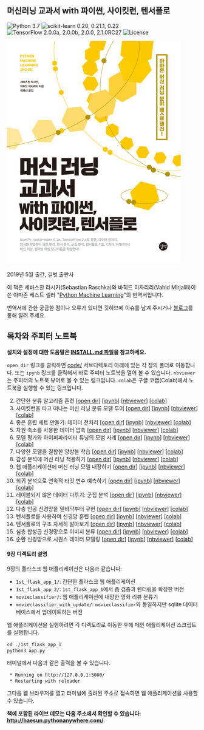 ## 머신러닝 교과서 with 파이썬, 사이킷런, 텐서플로

![Python 3.7](https://img.shields.io/badge/Python-3.7-blue.svg?style=plastic)
![scikit-learn 0.20, 0.21.1, 0.22](https://img.shields.io/badge/scikit--learn-0.20%20%7C%200.21.1-red.svg?style=plastic)
![TensorFlow 2.0.0a, 2.0.0b, 2.0.0, 2.1.0RC2](https://img.shields.io/badge/TensorFlow-2.0.0a%20%7C%202.0.0b-orange.svg?style=plastic)7
![License](https://img.shields.io/badge/Code%20License-MIT-blue.svg?style=plastic)

![머신러닝 교과서](./images/cover.jpg)

2019년 5월 출간, 길벗 출판사

이 책은 세바스찬 라시카(Sebastian Raschka)와 바히드 미자리리(Vahid Mirjalili)이 쓴 아마존 베스트 셀러 "[Python Machine Learning](https://www.amazon.com/Python-Machine-Learning-scikit-learn-TensorFlow-ebook/dp/B0742K7HYF/)"의 번역서입니다.

번역서에 관한 궁금한 점이나 오류가 있다면 깃허브에 이슈를 남겨 주시거나 [블로그](http://bit.ly/2YGxYfQ)를 통해 알려 주세요.


## 목차와 주피터 노트북

**설치와 설정에 대한 도움말은 [INSTALL.md 파일](INSTALL.md)을 참고하세요.**

`open_dir` 링크를 클릭하면 [code/](code/) 서브디렉토리 아래에 있는 각 장의 폴더로 이동합니다. 또는 `ipynb` 링크를 클릭해서 바로 주피터 노트북을 열어 볼 수 있습니다. `nbviewer`는 주피터의 노트북 뷰어로 볼 수 있는 링크입니다. `colab`은 구글 코랩(Colab)에서 노트북을 실행할 수 있는 링크입니다.

2. 간단한 분류 알고리즘 훈련 [[open dir](./code/ch02)] [[ipynb](./code/ch02/ch02.ipynb)] [[nbviewer](https://nbviewer.jupyter.org/github/rickiepark/python-machine-learning-book-2nd-edition/blob/master/code/ch02/ch02.ipynb)] [[colab](https://colab.research.google.com/github/rickiepark/python-machine-learning-book-2nd-edition/blob/master/code/ch02/ch02.ipynb)]
3. 사이킷런을 타고 떠나는 머신 러닝 분류 모델 투어 [[open dir](./code/ch03)] [[ipynb](./code/ch03/ch03.ipynb)] [[nbviewer](https://nbviewer.jupyter.org/github/rickiepark/python-machine-learning-book-2nd-edition/blob/master/code/ch03/ch03.ipynb)] [[colab](https://colab.research.google.com/github/rickiepark/python-machine-learning-book-2nd-edition/blob/master/code/ch03/ch03.ipynb)]
4. 좋은 훈련 세트 만들기: 데이터 전처리 [[open dir](./code/ch04)] [[ipynb](./code/ch04/ch04.ipynb)] [[nbviewer](https://nbviewer.jupyter.org/github/rickiepark/python-machine-learning-book-2nd-edition/blob/master/code/ch04/ch04.ipynb)] [[colab](https://colab.research.google.com/github/rickiepark/python-machine-learning-book-2nd-edition/blob/master/code/ch04/ch04.ipynb)]
5. 차원 축소를 사용한 데이터 압축 [[open dir](./code/ch05)] [[ipynb](./code/ch05/ch05.ipynb)] [[nbviewer](https://nbviewer.jupyter.org/github/rickiepark/python-machine-learning-book-2nd-edition/blob/master/code/ch05/ch05.ipynb)] [[colab](https://colab.research.google.com/github/rickiepark/python-machine-learning-book-2nd-edition/blob/master/code/ch05/ch05.ipynb)]
6. 모델 평가와 하이퍼파라미터 튜닝의 모범 사례 [[open dir](./code/ch06)] [[ipynb](./code/ch06/ch06.ipynb)] [[nbviewer](https://nbviewer.jupyter.org/github/rickiepark/python-machine-learning-book-2nd-edition/blob/master/code/ch06/ch06.ipynb)] [[colab](https://colab.research.google.com/github/rickiepark/python-machine-learning-book-2nd-edition/blob/master/code/ch06/ch06.ipynb)]
7. 다양한 모델을 결합한 앙상블 학습 [[open dir](./code/ch07)] [[ipynb](./code/ch07/ch07.ipynb)] [[nbviewer](https://nbviewer.jupyter.org/github/rickiepark/python-machine-learning-book-2nd-edition/blob/master/code/ch07/ch07.ipynb)] [[colab](https://colab.research.google.com/github/rickiepark/python-machine-learning-book-2nd-edition/blob/master/code/ch07/ch07.ipynb)]
8. 감성 분석에 머신 러닝 적용하기 [[open dir](./code/ch08)] [[ipynb](./code/ch08/ch08.ipynb)] [[nbviewer](https://nbviewer.jupyter.org/github/rickiepark/python-machine-learning-book-2nd-edition/blob/master/code/ch08/ch08.ipynb)] [[colab](https://colab.research.google.com/github/rickiepark/python-machine-learning-book-2nd-edition/blob/master/code/ch08/ch08.ipynb)]
9. 웹 애플리케이션에 머신 러닝 모델 내장하기 [[open dir](./code/ch09)] [[ipynb](./code/ch09/ch09.ipynb)] [[nbviewer](https://nbviewer.jupyter.org/github/rickiepark/python-machine-learning-book-2nd-edition/blob/master/code/ch09/ch09.ipynb)] [[colab](https://colab.research.google.com/github/rickiepark/python-machine-learning-book-2nd-edition/blob/master/code/ch09/ch09.ipynb)]
10. 회귀 분석으로 연속적 타깃 변수 예측하기 [[open dir](./code/ch10)] [[ipynb](./code/ch10/ch10.ipynb)] [[nbviewer](https://nbviewer.jupyter.org/github/rickiepark/python-machine-learning-book-2nd-edition/blob/master/code/ch10/ch10.ipynb)] [[colab](https://colab.research.google.com/github/rickiepark/python-machine-learning-book-2nd-edition/blob/master/code/ch10/ch10.ipynb)]
11. 레이블되지 않은 데이터 다루기: 군집 분석 [[open dir](./code/ch11)] [[ipynb](./code/ch11/ch11.ipynb)] [[nbviewer](https://nbviewer.jupyter.org/github/rickiepark/python-machine-learning-book-2nd-edition/blob/master/code/ch11/ch11.ipynb)] [[colab](https://colab.research.google.com/github/rickiepark/python-machine-learning-book-2nd-edition/blob/master/code/ch11/ch11.ipynb)]
12. 다층 인공 신경망을 밑바닥부터 구현 [[open dir](./code/ch12)] [[ipynb](./code/ch12/ch12.ipynb)] [[nbviewer](https://nbviewer.jupyter.org/github/rickiepark/python-machine-learning-book-2nd-edition/blob/master/code/ch12/ch12.ipynb)] [[colab](https://colab.research.google.com/github/rickiepark/python-machine-learning-book-2nd-edition/blob/master/code/ch12/ch12.ipynb)]
13. 텐서플로를 사용하여 신경망 훈련 [[open dir](./code/ch13)] [[ipynb](./code/ch13/ch13.ipynb)] [[nbviewer](https://nbviewer.jupyter.org/github/rickiepark/python-machine-learning-book-2nd-edition/blob/master/code/ch13/ch13.ipynb)] [[colab](https://colab.research.google.com/github/rickiepark/python-machine-learning-book-2nd-edition/blob/master/code/ch13/ch13.ipynb)]
14. 텐서플로의 구조 자세히 알아보기 [[open dir](./code/ch14)] [[ipynb](./code/ch14/ch14.ipynb)] [[nbviewer](https://nbviewer.jupyter.org/github/rickiepark/python-machine-learning-book-2nd-edition/blob/master/code/ch14/ch14.ipynb)] [[colab](https://colab.research.google.com/github/rickiepark/python-machine-learning-book-2nd-edition/blob/master/code/ch14/ch14.ipynb)]
15. 심층 합성곱 신경망으로 이미지 분류 [[open dir](./code/ch15)] [[ipynb](./code/ch15/ch15.ipynb)] [[nbviewer](https://nbviewer.jupyter.org/github/rickiepark/python-machine-learning-book-2nd-edition/blob/master/code/ch15/ch15.ipynb)] [[colab](https://colab.research.google.com/github/rickiepark/python-machine-learning-book-2nd-edition/blob/master/code/ch15/ch15.ipynb)]
16. 순환 신경망으로 시퀀스 데이터 모델링 [[open dir](./code/ch16)] [[ipynb](./code/ch16/ch16.ipynb)] [[nbviewer](https://nbviewer.jupyter.org/github/rickiepark/python-machine-learning-book-2nd-edition/blob/master/code/ch16/ch16.ipynb)] [[colab](https://colab.research.google.com/github/rickiepark/python-machine-learning-book-2nd-edition/blob/master/code/ch16/ch16.ipynb)]

#### 9장 디렉토리 설명

9장의 플라스크 웹 애플리케이션은 다음과 같습니다:

- `1st_flask_app_1/`: 간단한 플라스크 웹 애플리케이션
- `1st_flask_app_2/`: `1st_flask_app_1`에서 폼 검증과 렌더링을 확장한 버전
- `movieclassifier/`: 웹 애플리케이션에 내장한 영화 리뷰 분류기
- `movieclassifier_with_update/`: `movieclassifier`와 동일하지만 sqlite 데이터베이스에서 업데이트하는 버전

웹 애플리케이션을 실행하려면 각 디렉토리로 이동한 후에 메인 애플리케이션 스크립트를 실행합니다.

    cd ./1st_flask_app_1
    python3 app.py

터미널에서 다음과 같은 출력을 볼 수 있습니다.

     * Running on http://127.0.0.1:5000/
     * Restarting with reloader

그다음 웹 브라우저를 열고 터미널에 출려된 주소로 접속하면 웹 애플리케이션을 사용할 수 있습니다.


**책에 포함된 라이브 데모는 다음 주소에서 확인할 수 있습니다: http://haesun.pythonanywhere.com/**.

